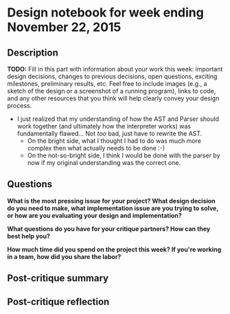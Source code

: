 # Design notebook for week ending November 22, 2015

## Description

**TODO:** Fill in this part with information about your work this week:
important design decisions, changes to previous decisions, open questions,
exciting milestones, preliminary results, etc. Feel free to include images
(e.g., a sketch of the design or a screenshot of a running program), links to
code, and any other resources that you think will help clearly convey your
design process.

* I just realized that my understanding of how the AST and Parser should work together (and ultimately how the interpreter works) was fundamentally flawed... Not *too* bad, just have to rewrite the AST.
  * On the bright side, what I thought I had to do was much more complex then what actually needs to be done :-)
  * On the not-so-bright side, I think I would be done with the parser by now if my original understanding was the correct one.

## Questions

**What is the most pressing issue for your project? What design decision do
you need to make, what implementation issue are you trying to solve, or how
are you evaluating your design and implementation?**

**What questions do you have for your critique partners? How can they best help
you?**

**How much time did you spend on the project this week? If you're working in a
team, how did you share the labor?**

## Post-critique summary

## Post-critique reflection
